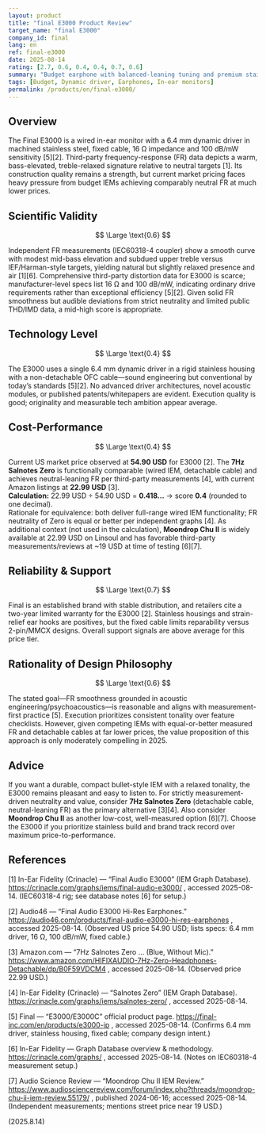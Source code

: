 ```yaml
---
layout: product
title: "final E3000 Product Review"
target_name: "final E3000"
company_id: final
lang: en
ref: final-e3000
date: 2025-08-14
rating: [2.7, 0.6, 0.4, 0.4, 0.7, 0.6]
summary: "Budget earphone with balanced-leaning tuning and premium stainless-steel build; objectively competent but out-valued by newer, cheaper models with comparable measured tonality"
tags: [Budget, Dynamic driver, Earphones, In-ear monitors]
permalink: /products/en/final-e3000/
---
```

## Overview

The Final E3000 is a wired in-ear monitor with a 6.4 mm dynamic driver in machined stainless steel, fixed cable, 16 Ω impedance and 100 dB/mW sensitivity [5][2]. Third-party frequency-response (FR) data depicts a warm, bass-elevated, treble-relaxed signature relative to neutral targets [1]. Its construction quality remains a strength, but current market pricing faces heavy pressure from budget IEMs achieving comparably neutral FR at much lower prices.

## Scientific Validity

$$ \Large \text{0.6} $$

Independent FR measurements (IEC60318-4 coupler) show a smooth curve with modest mid-bass elevation and subdued upper treble versus IEF/Harman-style targets, yielding natural but slightly relaxed presence and air [1][6]. Comprehensive third-party distortion data for E3000 is scarce; manufacturer-level specs list 16 Ω and 100 dB/mW, indicating ordinary drive requirements rather than exceptional efficiency [5][2]. Given solid FR smoothness but audible deviations from strict neutrality and limited public THD/IMD data, a mid-high score is appropriate.

## Technology Level

$$ \Large \text{0.4} $$

The E3000 uses a single 6.4 mm dynamic driver in a rigid stainless housing with a non-detachable OFC cable—sound engineering but conventional by today’s standards [5][2]. No advanced driver architectures, novel acoustic modules, or published patents/whitepapers are evident. Execution quality is good; originality and measurable tech ambition appear average.

## Cost-Performance

$$ \Large \text{0.4} $$

Current US market price observed at **54.90 USD** for E3000 [2]. The **7Hz Salnotes Zero** is functionally comparable (wired IEM, detachable cable) and achieves neutral-leaning FR per third-party measurements [4], with current Amazon listings at **22.99 USD** [3].  
**Calculation:** 22.99 USD ÷ 54.90 USD = **0.418…** → score **0.4** (rounded to one decimal).  
Rationale for equivalence: both deliver full-range wired IEM functionality; FR neutrality of Zero is equal or better per independent graphs [4]. As additional context (not used in the calculation), **Moondrop Chu II** is widely available at 22.99 USD on Linsoul and has favorable third-party measurements/reviews at ~19 USD at time of testing [6][7].

## Reliability & Support

$$ \Large \text{0.7} $$

Final is an established brand with stable distribution, and retailers cite a two-year limited warranty for the E3000 [2]. Stainless housings and strain-relief ear hooks are positives, but the fixed cable limits reparability versus 2-pin/MMCX designs. Overall support signals are above average for this price tier.

## Rationality of Design Philosophy

$$ \Large \text{0.6} $$

The stated goal—FR smoothness grounded in acoustic engineering/psychoacoustics—is reasonable and aligns with measurement-first practice [5]. Execution prioritizes consistent tonality over feature checklists. However, given competing IEMs with equal-or-better measured FR and detachable cables at far lower prices, the value proposition of this approach is only moderately compelling in 2025.

## Advice

If you want a durable, compact bullet-style IEM with a relaxed tonality, the E3000 remains pleasant and easy to listen to. For strictly measurement-driven neutrality and value, consider **7Hz Salnotes Zero** (detachable cable, neutral-leaning FR) as the primary alternative [3][4]. Also consider **Moondrop Chu II** as another low-cost, well-measured option [6][7]. Choose the E3000 if you prioritize stainless build and brand track record over maximum price-to-performance.

## References

[1] In-Ear Fidelity (Crinacle) — “Final Audio E3000” (IEM Graph Database). https://crinacle.com/graphs/iems/final-audio-e3000/ , accessed 2025-08-14. (IEC60318-4 rig; see database notes [6] for setup.)

[2] Audio46 — “Final Audio E3000 Hi-Res Earphones.” https://audio46.com/products/final-audio-e3000-hi-res-earphones , accessed 2025-08-14. (Observed US price 54.90 USD; lists specs: 6.4 mm driver, 16 Ω, 100 dB/mW, fixed cable.)

[3] Amazon.com — “7Hz Salnotes Zero … (Blue, Without Mic).” https://www.amazon.com/HIFIXAUDIO-7Hz-Zero-Headphones-Detachable/dp/B0F59VDCM4 , accessed 2025-08-14. (Observed price 22.99 USD.)

[4] In-Ear Fidelity (Crinacle) — “Salnotes Zero” (IEM Graph Database). https://crinacle.com/graphs/iems/salnotes-zero/ , accessed 2025-08-14.

[5] Final — “E3000/E3000C” official product page. https://final-inc.com/en/products/e3000-jp , accessed 2025-08-14. (Confirms 6.4 mm driver, stainless housing, fixed cable; company design intent.)

[6] In-Ear Fidelity — Graph Database overview & methodology. https://crinacle.com/graphs/ , accessed 2025-08-14. (Notes on IEC60318-4 measurement setup.)

[7] Audio Science Review — “Moondrop Chu II IEM Review.” https://www.audiosciencereview.com/forum/index.php?threads/moondrop-chu-ii-iem-review.55179/ , published 2024-06-16; accessed 2025-08-14. (Independent measurements; mentions street price near 19 USD.)

(2025.8.14)

